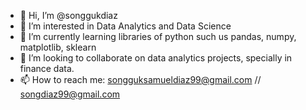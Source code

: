 - 👋 Hi, I’m @songgukdiaz
- 👀 I’m interested in Data Analytics and Data Science
- 🌱 I’m currently learning libraries of python such us pandas, numpy, matplotlib, sklearn
- 💞️ I’m looking to collaborate on data analytics projects, specially in finance data.
- 📫 How to reach me: songguksamueldiaz99@gmail.com // songdiaz99@gmail.com

<!---
songgukdiaz/songgukdiaz is a ✨ special ✨ repository because its `README.md` (this file) appears on your GitHub profile.
You can click the Preview link to take a look at your changes.
--->

